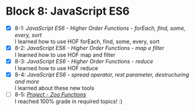 # Block 8: JavaScript ES6

- [x] 8-1: _JavaScript ES6 - Higher Order Functions - forEach, find, some, every, sort_  
I learned how to use HOF forEach, find, some, every, sort  
- [x] 8-2: _JavaScript ES6 - Higher Order Functions - map e filter_  
I learned how to use HOF map and filter  
- [x] 8-3: _JavaScript ES6 - Higher Order Functions - reduce_  
I learned how to use HOF reduce  
- [x] 8-4: _JavaScript ES6 - spread operator, rest parameter, destructuring and more_  
I learned about these new tools  
- [ ] 8-5: _[Project - Zoo Functions]()_  
I reached 100% grade in required topics! :)
